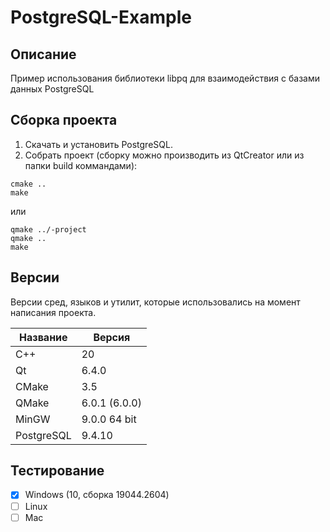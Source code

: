 # PostgreSQL-Example

## Описание

Пример использования библиотеки libpq для взаимодействия с базами данных PostgreSQL

## Сборка проекта

1. Скачать и установить PostgreSQL.
2. Собрать проект (cборку можно производить из QtCreator или из папки build коммандами):

```
cmake ..
make
```
или

```
qmake ../-project
qmake ..
make
```

## Версии

Версии сред, языков и утилит, которые использовались на момент написания проекта.

| Название   | Версия        |
| -----------|---------------|
| C++        | 20            |
| Qt         | 6.4.0         |
| CMake      | 3.5           |
| QMake      | 6.0.1 (6.0.0) |
| MinGW      | 9.0.0 64 bit  |
| PostgreSQL | 9.4.10        |

## Тестирование

- [x] Windows (10, сборка 19044.2604)
- [ ] Linux
- [ ] Mac

